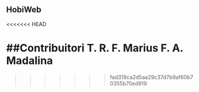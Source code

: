 ## HobiWeb
<<<<<<< HEAD


##Contribuitori
T. R. F. Marius 
F. A. Madalina
=======
>>>>>>> fad319ca2d5aa29c37d7b9af60b70355b70ed919
